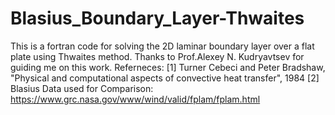 # Blasius_Boundary_Layer-Thwaites
This is a fortran code for solving the 2D laminar boundary layer over a flat plate using Thwaites method.
Thanks to Prof.Alexey N. Kudryavtsev for guiding me on this work.
Referneces: 
[1] Turner Cebeci and Peter Bradshaw, "Physical and computational aspects of convective heat transfer", 1984
[2] Blasius Data used for Comparison: https://www.grc.nasa.gov/www/wind/valid/fplam/fplam.html
